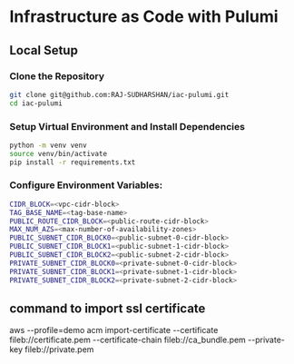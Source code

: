 # Infrastructure as Code with Pulumi

## Local Setup

### Clone the Repository

```bash
git clone git@github.com:RAJ-SUDHARSHAN/iac-pulumi.git
cd iac-pulumi
```

### Setup Virtual Environment and Install Dependencies

```bash
python -m venv venv
source venv/bin/activate
pip install -r requirements.txt
```

### Configure Environment Variables:
```bash
CIDR_BLOCK=<vpc-cidr-block>
TAG_BASE_NAME=<tag-base-name>
PUBLIC_ROUTE_CIDR_BLOCK=<public-route-cidr-block>
MAX_NUM_AZS=<max-number-of-availability-zones>
PUBLIC_SUBNET_CIDR_BLOCK0=<public-subnet-0-cidr-block>
PUBLIC_SUBNET_CIDR_BLOCK1=<public-subnet-1-cidr-block>
PUBLIC_SUBNET_CIDR_BLOCK2=<public-subnet-2-cidr-block>
PRIVATE_SUBNET_CIDR_BLOCK0=<private-subnet-0-cidr-block>
PRIVATE_SUBNET_CIDR_BLOCK1=<private-subnet-1-cidr-block>
PRIVATE_SUBNET_CIDR_BLOCK2=<private-subnet-2-cidr-block>
```

## command to import ssl certificate
aws --profile=demo acm import-certificate --certificate fileb://certificate.pem --certificate-chain fileb://ca_bundle.pem --private-key fileb://private.pem 